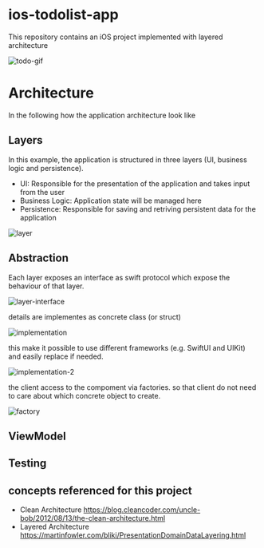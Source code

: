 # ios-todolist-app
This repository contains an iOS project implemented with layered architecture

![todo-gif](https://github.com/yyasutakee/ios-todolist-app/assets/11753499/87279491-b740-40dc-9f3b-aed138fdcb5f)

# Architecture

In the following how the application architecture look like

## Layers

In this example, the application is structured in three layers (UI, business logic and persistence).

* UI: Responsible for the presentation of the application and takes input from the user
* Business Logic: Application state will be managed here
* Persistence: Responsible for saving and retriving persistent data for the application

![layer](https://github.com/yyasutakee/ios-todolist-app/assets/11753499/1013dfe7-b278-4df1-9e73-ce0ecf6d63ad)

## Abstraction

Each layer exposes an interface as swift protocol which expose the behaviour of that layer.

![layer-interface](https://github.com/yyasutakee/ios-todolist-app/assets/11753499/f9979da3-2cc0-46ef-909c-5be9109fefa2)

details are implementes as concrete class (or struct)

![implementation](https://github.com/yyasutakee/ios-todolist-app/assets/11753499/5b33ed33-3ec5-409d-87eb-18bd59057560)

this make it possible to use different frameworks (e.g. SwiftUI and UIKit) and easily replace if needed. 

![implementation-2](https://github.com/yyasutakee/ios-todolist-app/assets/11753499/b6713243-a9a8-470e-bfdb-2e85e752dde9)

the client access to the compoment via factories. so that client do not need to care about
which concrete object to create. 

![factory](https://github.com/yyasutakee/ios-todolist-app/assets/11753499/4079e560-f6ea-46dc-9de1-d1ee1553a9c3)

## ViewModel

## Testing

## concepts referenced for this project

* Clean Architecture https://blog.cleancoder.com/uncle-bob/2012/08/13/the-clean-architecture.html
* Layered Architecture https://martinfowler.com/bliki/PresentationDomainDataLayering.html






